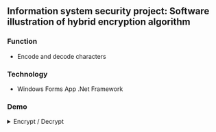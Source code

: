 ## Information system security project: Software illustration of hybrid encryption algorithm

### Function

- Encode and decode characters 

### Technology

- Windows Forms App .Net Framework

### Demo

<details>
    <summary>Encrypt / Decrypt</summary>
    <img loading="lazy" src="https://github.com/user-attachments/assets/0c65fffb-dffd-400f-9f37-e4f715e0150e">
  </details>
